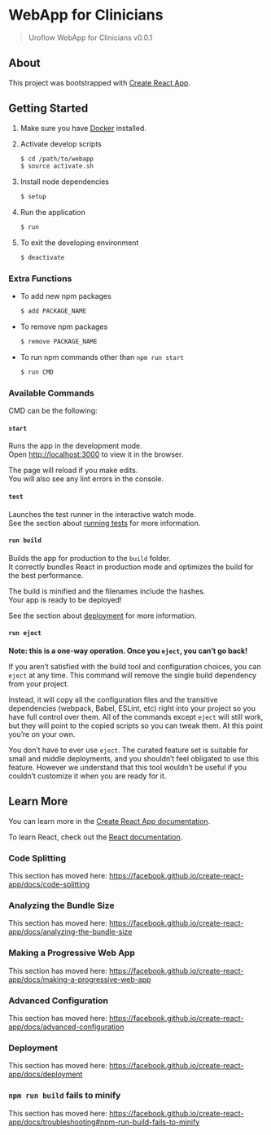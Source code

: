 # WebApp for Clinicians

> Uroflow WebApp for Clinicians v0.0.1

## About

This project was bootstrapped with [Create React App](https://github.com/facebook/create-react-app).

## Getting Started

1. Make sure you have [Docker](https://docs.docker.com/get-docker/) installed.

2. Activate develop scripts
    ```bash
    $ cd /path/to/webapp
    $ source activate.sh
    ```

3. Install node dependencies
    ```bash
    $ setup
    ```

4. Run the application
    ```bash
    $ run
    ```

5. To exit the developing environment
    ```bash
    $ deactivate
    ```

### Extra Functions

* To add new npm packages
    ```bash
    $ add PACKAGE_NAME
    ```

* To remove npm packages
    ```bash
    $ remove PACKAGE_NAME
    ```

* To run npm commands other than `npm run start`
    ```bash
    $ run CMD
    ```

### Available Commands

CMD can be the following:

#### `start`

Runs the app in the development mode. \
Open [http://localhost:3000](http://localhost:3000) to view it in the browser.

The page will reload if you make edits. \
You will also see any lint errors in the console.

#### `test`

Launches the test runner in the interactive watch mode. \
See the section about [running tests](https://facebook.github.io/create-react-app/docs/running-tests) for more information.

#### `run build`

Builds the app for production to the `build` folder. \
It correctly bundles React in production mode and optimizes the build for the best performance.

The build is minified and the filenames include the hashes. \
Your app is ready to be deployed!

See the section about [deployment](https://facebook.github.io/create-react-app/docs/deployment) for more information.

#### `run eject`

**Note: this is a one-way operation. Once you `eject`, you can’t go back!**

If you aren’t satisfied with the build tool and configuration choices, you can `eject` at any time. This command will remove the single build dependency from your project.

Instead, it will copy all the configuration files and the transitive dependencies (webpack, Babel, ESLint, etc) right into your project so you have full control over them. All of the commands except `eject` will still work, but they will point to the copied scripts so you can tweak them. At this point you’re on your own.

You don’t have to ever use `eject`. The curated feature set is suitable for small and middle deployments, and you shouldn’t feel obligated to use this feature. However we understand that this tool wouldn’t be useful if you couldn’t customize it when you are ready for it.

## Learn More

You can learn more in the [Create React App documentation](https://facebook.github.io/create-react-app/docs/getting-started).

To learn React, check out the [React documentation](https://reactjs.org/).

### Code Splitting

This section has moved here: https://facebook.github.io/create-react-app/docs/code-splitting

### Analyzing the Bundle Size

This section has moved here: https://facebook.github.io/create-react-app/docs/analyzing-the-bundle-size

### Making a Progressive Web App

This section has moved here: https://facebook.github.io/create-react-app/docs/making-a-progressive-web-app

### Advanced Configuration

This section has moved here: https://facebook.github.io/create-react-app/docs/advanced-configuration

### Deployment

This section has moved here: https://facebook.github.io/create-react-app/docs/deployment

### `npm run build` fails to minify

This section has moved here: https://facebook.github.io/create-react-app/docs/troubleshooting#npm-run-build-fails-to-minify
